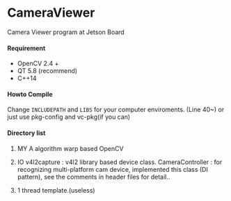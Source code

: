 # CameraViewer
Camera Viewer program at Jetson Board

#### Requirement

- OpenCV 2.4 +
- QT 5.8 (recommend)
- C++14

#### Howto Compile

Change `INCLUDEPATH` and `LIBS` for your computer enviroments. (Line 40~)
or just use pkg-config and vc-pkg(if you can)

#### Directory list

1. MY
   A algorithm warp based OpenCV

2. IO
   v4l2capture : v4l2 library based device class.
   CameraController : for recognizing multi-platform cam device, implemented this class (DI pattern), see the comments in header files for detail..

3. 1
   thread template.(useless)
